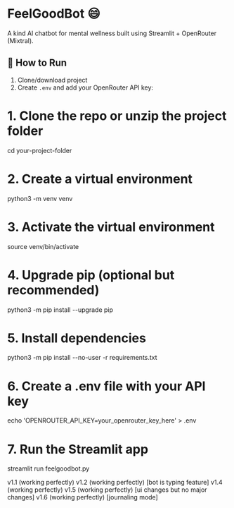 # FeelGoodBot 😄

A kind AI chatbot for mental wellness built using Streamlit + OpenRouter (Mixtral).

## 🔧 How to Run

1. Clone/download project
2. Create `.env` and add your OpenRouter API key:

# 1. Clone the repo or unzip the project folder
cd your-project-folder

# 2. Create a virtual environment
python3 -m venv venv

# 3. Activate the virtual environment
source venv/bin/activate

# 4. Upgrade pip (optional but recommended)
python3 -m pip install --upgrade pip

# 5. Install dependencies
python3 -m pip install --no-user -r requirements.txt

# 6. Create a .env file with your API key
echo 'OPENROUTER_API_KEY=your_openrouter_key_here' > .env

# 7. Run the Streamlit app
streamlit run feelgoodbot.py


v1.1 (working perfectly)
v1.2 (working perfectly) [bot is typing feature]
v1.4 (working perfectly)
v1.5 (working perfectly) [ui changes but no major changes]
v1.6 (working perfectly) [journaling mode]